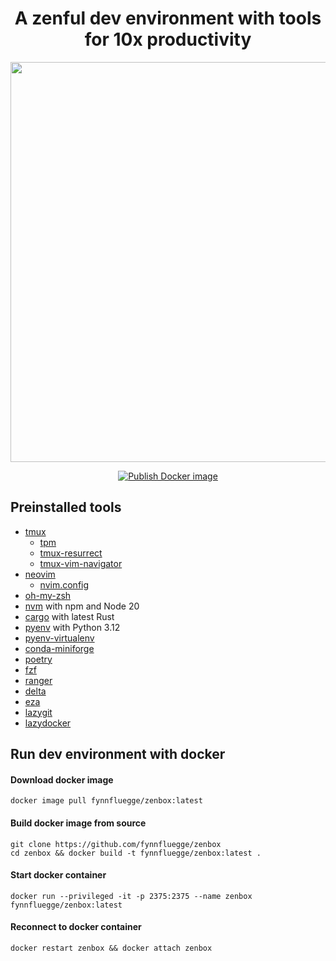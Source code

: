 <div align="center">
  
# A zenful dev environment with tools for 10x productivity
  
<img width="640" src="https://github.com/fynnfluegge/zendevenv/assets/16321871/4ea2ecb5-d186-4b54-bef3-879b40fc7587">
  
[![Publish Docker image](https://github.com/fynnfluegge/zenbox/actions/workflows/publish-docker-image.yml/badge.svg)](https://github.com/fynnfluegge/zenbox/actions/workflows/publish-docker-image.yml)
  
</div>

## Preinstalled tools

- [tmux](https://github.com/tmux/tmux)
  - [tpm](https://github.com/tmux-plugins/tpm)
  - [tmux-resurrect](https://github.com/tmux-plugins/tmux-resurrect)
  - [tmux-vim-navigator](https://github.com/christoomey/vim-tmux-navigator)
- [neovim](https://github.com/neovim/neovim)
  - [nvim.config](https://github.com/fynnfluegge/nvim.config) 
- [oh-my-zsh](https://github.com/ohmyzsh/ohmyzsh)
- [nvm](https://github.com/nvm-sh/nvm) with npm and Node 20
- [cargo](https://github.com/rust-lang/cargo) with latest Rust
- [pyenv](https://github.com/pyenv/pyenv) with Python 3.12
- [pyenv-virtualenv](https://github.com/pyenv/pyenv-virtualenv)
- [conda-miniforge](https://github.com/conda-forge/miniforge)
- [poetry](https://github.com/python-poetry/poetry)
- [fzf](https://github.com/junegunn/fzf)
- [ranger](https://github.com/ranger/ranger)
- [delta](https://github.com/dandavison/delta)
- [eza](https://github.com/eza-community/eza)
- [lazygit](https://github.com/jesseduffield/lazygit)
- [lazydocker](https://github.com/jesseduffield/lazydocker)

## Run dev environment with docker

#### Download docker image

```
docker image pull fynnfluegge/zenbox:latest
```

#### Build docker image from source

```
git clone https://github.com/fynnfluegge/zenbox
cd zenbox && docker build -t fynnfluegge/zenbox:latest .
```

#### Start docker container

```
docker run --privileged -it -p 2375:2375 --name zenbox fynnfluegge/zenbox:latest
```

#### Reconnect to docker container

```
docker restart zenbox && docker attach zenbox
```
